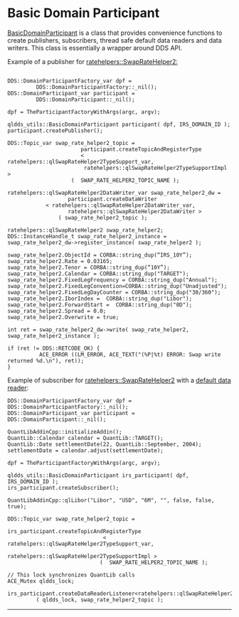 # Basic Domain Participant #

[BasicDomainParticipant](http://code.google.com/p/qldds/source/browse/qldds_utils/BasicDomainParticipant.h) is a class that provides convenience functions to create publishers, subscribers, thread safe default data readers and data writers.  This class is essentially a wrapper around DDS API.


Example of a publisher for [ratehelpers::SwapRateHelper2:](https://code.google.com/p/qldds/source/browse/Addins/OpenDDS/ratehelpers.idl)

```

DDS::DomainParticipantFactory_var dpf = 
         DDS::DomainParticipantFactory::_nil();
DDS::DomainParticipant_var participant = 
         DDS::DomainParticipant::_nil();

dpf = TheParticipantFactoryWithArgs(argc, argv);

qldds_utils::BasicDomainParticipant participant( dpf, IRS_DOMAIN_ID );
participant.createPublisher();

DDS::Topic_var swap_rate_helper2_topic = 
                       participant.createTopicAndRegisterType
                       < ratehelpers::qlSwapRateHelper2TypeSupport_var,    
                        ratehelpers::qlSwapRateHelper2TypeSupportImpl >
     	            (  SWAP_RATE_HELPER2_TOPIC_NAME );

ratehelpers::qlSwapRateHelper2DataWriter_var swap_rate_helper2_dw = 
                   participant.createDataWriter
   	        < ratehelpers::qlSwapRateHelper2DataWriter_var, 
                   ratehelpers::qlSwapRateHelper2DataWriter >
     	        ( swap_rate_helper2_topic );

ratehelpers::qlSwapRateHelper2 swap_rate_helper2;
DDS::InstanceHandle_t swap_rate_helper2_instance = swap_rate_helper2_dw->register_instance( swap_rate_helper2 );

swap_rate_helper2.ObjectId = CORBA::string_dup(“IRS_10Y”);
swap_rate_helper2.Rate = 0.03165;
swap_rate_helper2.Tenor = CORBA::string_dup(“10Y”);
swap_rate_helper2.Calendar = CORBA::string_dup("TARGET");
swap_rate_helper2.FixedLegFrequency = CORBA::string_dup("Annual");
swap_rate_helper2.FixedLegConvention=CORBA::string_dup("Unadjusted");
swap_rate_helper2.FixedLegDayCounter = CORBA::string_dup("30/360");
swap_rate_helper2.IborIndex =  CORBA::string_dup("Libor");
swap_rate_helper2.ForwardStart =  CORBA::string_dup("0D");
swap_rate_helper2.Spread = 0.0;
swap_rate_helper2.Overwrite = true;

int ret = swap_rate_helper2_dw->write( swap_rate_helper2, swap_rate_helper2_instance );

if (ret != DDS::RETCODE_OK) {
          ACE_ERROR ((LM_ERROR, ACE_TEXT("(%P|%t) ERROR: Swap write returned %d.\n"), ret));
}

```



Example of subscriber for [ratehelpers::SwapRateHelper2](https://code.google.com/p/qldds/source/browse/Addins/OpenDDS/ratehelpers.idl) with a [default data reader](DataReaders.md):

```
DDS::DomainParticipantFactory_var dpf = 
DDS::DomainParticipantFactory::_nil();
DDS::DomainParticipant_var participant = 
DDS::DomainParticipant::_nil();

QuantLibAddinCpp::initializeAddin();
QuantLib::Calendar calendar = QuantLib::TARGET();
QuantLib::Date settlementDate(22, QuantLib::September, 2004);
settlementDate = calendar.adjust(settlementDate);

dpf = TheParticipantFactoryWithArgs(argc, argv);

qldds_utils::BasicDomainParticipant irs_participant( dpf, IRS_DOMAIN_ID );
irs_participant.createSubscriber();

QuantLibAddinCpp::qlLibor("Libor", "USD", "6M", "", false, false, true);

DDS::Topic_var swap_rate_helper2_topic = 
                              irs_participant.createTopicAndRegisterType
                              < ratehelpers::qlSwapRateHelper2TypeSupport_var, 
                             ratehelpers::qlSwapRateHelper2TypeSupportImpl >
                             (  SWAP_RATE_HELPER2_TOPIC_NAME );

// This lock synchronizes QuantLib calls
ACE_Mutex qldds_lock;

irs_participant.createDataReaderListener<ratehelpers::qlSwapRateHelper2DataReaderListenerImpl> 
         ( qldds_lock, swap_rate_helper2_topic );
```

---
